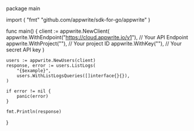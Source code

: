 package main

import (
    "fmt"
	"github.com/appwrite/sdk-for-go/appwrite"
)

func main() {
	client := appwrite.NewClient(
        appwrite.WithEndpoint("https://cloud.appwrite.io/v1"), // Your API Endpoint
        appwrite.WithProject(""), // Your project ID
        appwrite.WithKey(""), // Your secret API key
    )

    users := appwrite.NewUsers(client)
    response, error := users.ListLogs(
        "{$example}",
        users.WithListLogsQueries([]interface{}{}),
    )

    if error != nil {
        panic(error)
    }

    fmt.Println(response)
}

